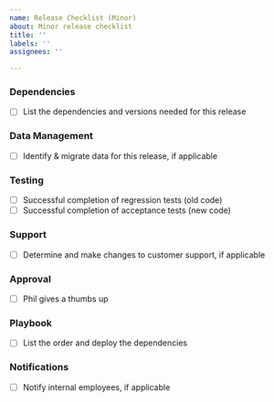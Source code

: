 ```yaml
---
name: Release Checklist (Minor)
about: Minor release checklist
title: ''
labels: ''
assignees: ''

---
```


<!--
Use this template when you're doing a minor release of software.
-->

### Dependencies
- [ ] List the dependencies and versions needed for this release

### Data Management
- [ ] Identify & migrate data for this release, if applicable

### Testing
- [ ] Successful completion of regression tests (old code)
- [ ] Successful completion of acceptance tests (new code)

### Support
- [ ] Determine and make changes to customer support, if applicable

### Approval
- [ ] Phil gives a thumbs up

### Playbook
- [ ] List the order and deploy the dependencies

### Notifications
- [ ] Notify internal employees, if applicable
